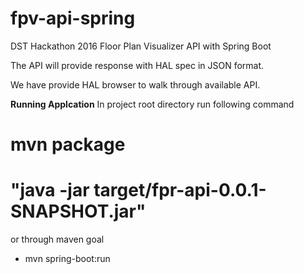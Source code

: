 # fpv-api-spring
DST Hackathon 2016 Floor Plan Visualizer API with Spring Boot

The API will provide response with HAL spec in JSON format.

We have provide HAL browser to walk through available API.
 
**Running Applcation**
In project root directory run following command

# mvn package
# "java -jar target/fpr-api-0.0.1-SNAPSHOT.jar"

or through maven goal
- mvn spring-boot:run